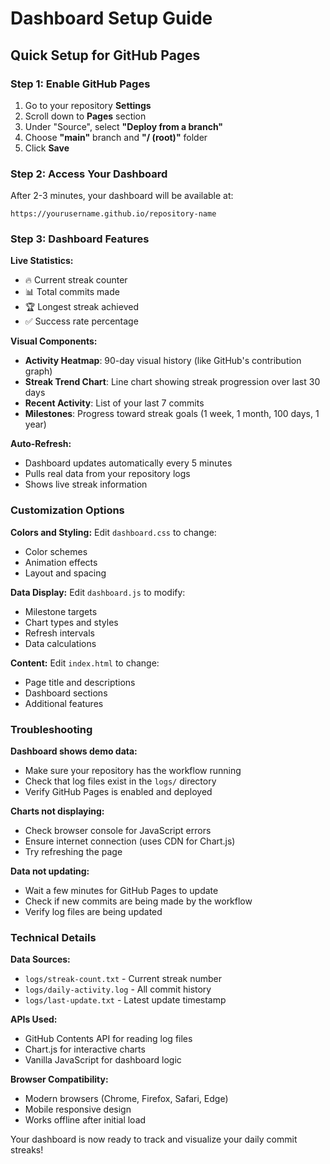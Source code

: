 # Dashboard Setup Guide

## Quick Setup for GitHub Pages

### Step 1: Enable GitHub Pages
1. Go to your repository **Settings**
2. Scroll down to **Pages** section
3. Under "Source", select **"Deploy from a branch"**
4. Choose **"main"** branch and **"/ (root)"** folder
5. Click **Save**

### Step 2: Access Your Dashboard
After 2-3 minutes, your dashboard will be available at:
```
https://yourusername.github.io/repository-name
```

### Step 3: Dashboard Features

**Live Statistics:**
- 🔥 Current streak counter
- 📊 Total commits made
- 🏆 Longest streak achieved
- ✅ Success rate percentage

**Visual Components:**
- **Activity Heatmap**: 90-day visual history (like GitHub's contribution graph)
- **Streak Trend Chart**: Line chart showing streak progression over last 30 days
- **Recent Activity**: List of your last 7 commits
- **Milestones**: Progress toward streak goals (1 week, 1 month, 100 days, 1 year)

**Auto-Refresh:**
- Dashboard updates automatically every 5 minutes
- Pulls real data from your repository logs
- Shows live streak information

### Customization Options

**Colors and Styling:**
Edit `dashboard.css` to change:
- Color schemes
- Animation effects
- Layout and spacing

**Data Display:**
Edit `dashboard.js` to modify:
- Milestone targets
- Chart types and styles
- Refresh intervals
- Data calculations

**Content:**
Edit `index.html` to change:
- Page title and descriptions
- Dashboard sections
- Additional features

### Troubleshooting

**Dashboard shows demo data:**
- Make sure your repository has the workflow running
- Check that log files exist in the `logs/` directory
- Verify GitHub Pages is enabled and deployed

**Charts not displaying:**
- Check browser console for JavaScript errors
- Ensure internet connection (uses CDN for Chart.js)
- Try refreshing the page

**Data not updating:**
- Wait a few minutes for GitHub Pages to update
- Check if new commits are being made by the workflow
- Verify log files are being updated

### Technical Details

**Data Sources:**
- `logs/streak-count.txt` - Current streak number
- `logs/daily-activity.log` - All commit history
- `logs/last-update.txt` - Latest update timestamp

**APIs Used:**
- GitHub Contents API for reading log files
- Chart.js for interactive charts
- Vanilla JavaScript for dashboard logic

**Browser Compatibility:**
- Modern browsers (Chrome, Firefox, Safari, Edge)
- Mobile responsive design
- Works offline after initial load

Your dashboard is now ready to track and visualize your daily commit streaks!